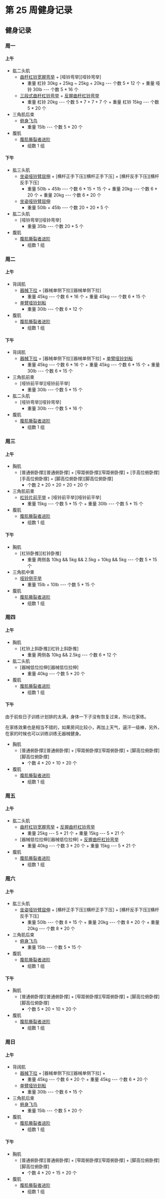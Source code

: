 # 第 25 周健身记录

## 健身记录

[单臂哑铃划船]: https://github.com/jsjzh/fitness-best-practice/blob/master/%E5%8A%A8%E4%BD%9C%E5%BA%93/%E9%83%A8%E4%BD%8D/05-%E8%83%8C%E9%83%A8.md#%E5%8D%95%E8%87%82%E5%93%91%E9%93%83%E5%88%92%E8%88%B9 "单臂哑铃划船"
[站/坐姿推举]: https://github.com/jsjzh/fitness-best-practice/blob/master/%E5%8A%A8%E4%BD%9C%E5%BA%93/%E9%83%A8%E4%BD%8D/02-%E8%82%A9%E9%83%A8.md#%E7%AB%99%E5%9D%90%E5%A7%BF%E6%8E%A8%E4%B8%BE "站/坐姿推举"
[器械下拉]: https://github.com/jsjzh/fitness-best-practice/blob/master/%E5%8A%A8%E4%BD%9C%E5%BA%93/%E9%83%A8%E4%BD%8D/05-%E8%83%8C%E9%83%A8.md#%E5%99%A8%E6%A2%B0%E4%B8%8B%E6%8B%89 "器械下拉"
[杠铃片前平举]: https://github.com/jsjzh/fitness-best-practice/blob/master/%E5%8A%A8%E4%BD%9C%E5%BA%93/%E9%83%A8%E4%BD%8D/02-%E8%82%A9%E9%83%A8.md#%E6%9D%A0%E9%93%83%E7%89%87%E5%89%8D%E5%B9%B3%E4%B8%BE "杠铃片前平举"
[哑铃侧平举]: https://github.com/jsjzh/fitness-best-practice/blob/master/%E5%8A%A8%E4%BD%9C%E5%BA%93/%E9%83%A8%E4%BD%8D/02-%E8%82%A9%E9%83%A8.md#%E5%93%91%E9%93%83%E4%BE%A7%E5%B9%B3%E4%B8%BE "哑铃侧平举"
[俯身飞鸟]: https://github.com/jsjzh/fitness-best-practice/blob/master/%E5%8A%A8%E4%BD%9C%E5%BA%93/%E9%83%A8%E4%BD%8D/02-%E8%82%A9%E9%83%A8.md#%E4%BF%AF%E8%BA%AB%E9%A3%9E%E9%B8%9F "俯身飞鸟"
[腹肌撕裂者进阶]: https://github.com/jsjzh/fitness-best-practice/blob/master/%E5%8A%A8%E4%BD%9C%E5%BA%93/%E9%83%A8%E4%BD%8D/06-%E8%85%B9%E9%83%A8.md#%E8%85%B9%E8%82%8C%E6%92%95%E8%A3%82%E8%80%85%E8%BF%9B%E9%98%B6 "腹肌撕裂者进阶"
[曲杆杠铃宽握弯举]: https://github.com/jsjzh/fitness-best-practice/blob/master/%E5%8A%A8%E4%BD%9C%E5%BA%93/%E9%83%A8%E4%BD%8D/04-%E8%87%82%E9%83%A8.md#%E6%9B%B2%E6%9D%86%E6%9D%A0%E9%93%83%E5%AE%BD%E6%8F%A1%E5%BC%AF%E4%B8%BE "曲杆杠铃宽握弯举"
[三段式曲杆杠铃弯举]: https://github.com/jsjzh/fitness-best-practice/blob/master/%E5%8A%A8%E4%BD%9C%E5%BA%93/%E9%83%A8%E4%BD%8D/04-%E8%87%82%E9%83%A8.md#%E4%B8%89%E6%AE%B5%E5%BC%8F%E6%9B%B2%E6%9D%86%E6%9D%A0%E9%93%83%E5%BC%AF%E4%B8%BE "三段式曲杆杠铃弯举"
[反握曲杆杠铃弯举]: https://github.com/jsjzh/fitness-best-practice/blob/master/%E5%8A%A8%E4%BD%9C%E5%BA%93/%E9%83%A8%E4%BD%8D/04-%E8%87%82%E9%83%A8.md#%E5%8F%8D%E6%8F%A1%E6%9B%B2%E6%9D%86%E6%9D%A0%E9%93%83%E5%BC%AF%E4%B8%BE "反握曲杆杠铃弯举"
[上斜哑铃弯举]: https://github.com/jsjzh/fitness-best-practice/blob/master/%E5%8A%A8%E4%BD%9C%E5%BA%93/%E9%83%A8%E4%BD%8D/04-%E8%87%82%E9%83%A8.md#%E4%B8%8A%E6%96%9C%E5%93%91%E9%93%83%E5%BC%AF%E4%B8%BE "上斜哑铃弯举"
[坐姿哑铃臂屈伸]: https://github.com/jsjzh/fitness-best-practice/blob/master/%E5%8A%A8%E4%BD%9C%E5%BA%93/%E9%83%A8%E4%BD%8D/04-%E8%87%82%E9%83%A8.md#%E5%9D%90%E5%A7%BF%E5%93%91%E9%93%83%E8%87%82%E5%B1%88%E4%BC%B8 "坐姿哑铃臂屈伸"
[杠铃仰卧臂屈伸]: https://github.com/jsjzh/fitness-best-practice/blob/master/%E5%8A%A8%E4%BD%9C%E5%BA%93/%E9%83%A8%E4%BD%8D/04-%E8%87%82%E9%83%A8.md#%E6%9D%A0%E9%93%83%E4%BB%B0%E5%8D%A7%E8%87%82%E5%B1%88%E4%BC%B8 "杠铃仰卧臂屈伸"
[俯身杠铃划船]: https://github.com/jsjzh/fitness-best-practice/blob/master/%E5%8A%A8%E4%BD%9C%E5%BA%93/%E9%83%A8%E4%BD%8D/05-%E8%83%8C%E9%83%A8.md#%E4%BF%AF%E8%BA%AB%E6%9D%A0%E9%93%83%E5%88%92%E8%88%B9 "俯身杠铃划船"
[座椅臂屈伸]: https://github.com/jsjzh/fitness-best-practice/blob/master/%E5%8A%A8%E4%BD%9C%E5%BA%93/%E9%83%A8%E4%BD%8D/04-%E8%87%82%E9%83%A8.md#%E5%BA%A7%E6%A4%85%E8%87%82%E5%B1%88%E4%BC%B8 "座椅臂屈伸"

### 周一

#### 上午

- 肱二头肌
  - [曲杆杠铃宽握弯举][曲杆杠铃宽握弯举] + [哑铃弯举][哑铃弯举]
    - 重量 杠铃 30kg + 25kg ~ 25kg + 20kg --- 个数 5 \* 12 个 + 重量 哑铃 30lb --- 个数 5 \* 16 个
  - [三段式曲杆杠铃弯举][三段式曲杆杠铃弯举] + [反握曲杆杠铃弯举][反握曲杆杠铃弯举]
    - 重量 杠铃 20kg --- 个数 5 \* 7 + 7 + 7 个 + 重量 杠铃 15kg --- 个数 5 \* 20 个
- 三角肌后束
  - [俯身飞鸟][俯身飞鸟]
    - 重量 15lb --- 个数 5 \* 20 个
- 腹肌
  - [腹肌撕裂者进阶][腹肌撕裂者进阶]
    - 组数 1 组

#### 下午

- 肱三头肌
  - [坐姿哑铃臂屈伸][坐姿哑铃臂屈伸] + [横杆正手下压][横杆正手下压] + [横杆反手下压][横杆反手下压]
    - 重量 50lb + 45lb --- 个数 6 \* 15 + 15 个 + 重量 20kg --- 个数 6 \* 20 个 + 重量 20kg --- 个数 6 \* 20 个
  - [坐姿哑铃臂屈伸][坐姿哑铃臂屈伸]
    - 重量 50lb + 45lb --- 个数 20 + 20 \* 5 个
- 肱二头肌
  - [哑铃弯举][哑铃弯举]
    - 重量 35lb --- 个数 20 \* 5 个
- 腹肌
  - [腹肌撕裂者进阶][腹肌撕裂者进阶]
    - 组数 1 组

### 周二

#### 上午

- 背阔肌
  - [器械下拉][器械下拉] + [器械单侧下拉][器械单侧下拉]
    - 重量 45kg --- 个数 6 \* 16 个 + 重量 45kg --- 个数 6 \* 15 个
  - [单臂哑铃划船][单臂哑铃划船]
    - 重量 30lb --- 个数 6 \* 12 个
- 腹肌
  - [腹肌撕裂者进阶][腹肌撕裂者进阶]
    - 组数 1 组

#### 下午

- 背阔肌
  - [器械下拉][器械下拉] + [器械单侧下拉][器械单侧下拉] + [单臂哑铃划船][单臂哑铃划船]
    - 重量 45kg --- 个数 6 \* 16 个 + 重量 45kg --- 个数 6 \* 15 个 + 重量 30lb --- 个数 6 \* 15 个
- 三角肌前束
  - [哑铃前平举][哑铃前平举]
    - 重量 30lb --- 个数 5 \* 15 个
- 肱二头肌
  - [哑铃弯举][哑铃弯举]
    - 重量 30lb --- 个数 5 \* 16 个
- 腹肌
  - [腹肌撕裂者进阶][腹肌撕裂者进阶]
    - 组数 1 组

### 周三

#### 上午

- 胸肌
  - [普通俯卧撑][普通俯卧撑] + [窄距俯卧撑][窄距俯卧撑] + [手高位俯卧撑][手高位俯卧撑] + [脚高位俯卧撑][脚高位俯卧撑]
    - 个数 2 \* 20 + 20 + 20 + 20 个
- 三角肌前束
  - [杠铃片前平举][杠铃片前平举] + [哑铃前平举][哑铃前平举]
    - 重量 15kg --- 个数 5 \* 15 个 + 重量 30lb --- 个数 5 \* 15 个
- 腹肌
  - [腹肌撕裂者进阶][腹肌撕裂者进阶]
    - 组数 1 组

#### 下午

- 胸肌
  - [杠铃卧推][杠铃卧推]
    - 重量 两侧各 10kg && 5kg && 2.5kg + 10kg && 5kg --- 个数 5 \* 15 个
- 三角肌中束
  - [哑铃侧平举][哑铃侧平举]
    - 重量 15lb + 10lb --- 个数 5 \* 15 个
- 腹肌
  - [腹肌撕裂者进阶][腹肌撕裂者进阶]
    - 组数 1 组

### 周四

#### 上午

- 胸肌
  - [杠铃上斜卧推][杠铃上斜卧推]
    - 重量 两侧各 10kg && 2.5kg --- 个数 6 \* 12 个
- 肱二头肌
  - [器械低位拉伸][器械低位拉伸]
    - 重量 40kg --- 个数 5 \* 20 个
- 腹肌
  - [腹肌撕裂者进阶][腹肌撕裂者进阶]
    - 组数 1 组

#### 下午

由于前些日子训练计划排的太满，身体一下子没有恢复过来，所以在家练。

在家练效果也是相当不错的，如果房间比较小，再加上天气，逼汗一级棒，另外，在家的时候也可以训练训练无器械健身。

- 胸肌
  - [普通俯卧撑][普通俯卧撑] + [窄距俯卧撑][窄距俯卧撑] + [脚高位俯卧撑][脚高位俯卧撑]
    - 个数 4 \* 20 + 10 + 20 个
- 腹肌
  - [腹肌撕裂者进阶][腹肌撕裂者进阶]
    - 组数 1 组

### 周五

#### 上午

- 肱二头肌
  - [曲杆杠铃宽握弯举][曲杆杠铃宽握弯举] + [反握曲杆杠铃弯举][反握曲杆杠铃弯举]
    - 重量 25kg --- 5 \* 21 个 + 重量 15kg --- 5 \* 21 个
  - [器械低位拉伸][器械低位拉伸] + [反握曲杆杠铃弯举][反握曲杆杠铃弯举]
    - 重量 40kg --- 个数 3 \* 20 个 + 重量 15kg --- 5 \* 21 个
- 腹肌
  - [腹肌撕裂者进阶][腹肌撕裂者进阶]
    - 组数 1 组

### 周六

#### 上午

- 肱三头肌
  - [坐姿哑铃臂屈伸][坐姿哑铃臂屈伸] + [横杆正手下压][横杆正手下压] + [横杆反手下压][横杆反手下压]
    - 重量 50lb --- 个数 8 \* 15 个 + 重量 20kg --- 个数 8 \* 20 个 + 重量 20kg --- 个数 8 \* 20 个
- 三角肌后束
  - [俯身飞鸟][俯身飞鸟]
    - 重量 15lb --- 个数 5 \* 15 个
- 腹肌
  - [腹肌撕裂者进阶][腹肌撕裂者进阶]
    - 组数 1 组

#### 下午

- 胸肌
  - [普通俯卧撑][普通俯卧撑] + [窄距俯卧撑][窄距俯卧撑] + [脚高位俯卧撑][脚高位俯卧撑]
    - 个数 5 \* 20 + 10 + 20 个
- 腹肌
  - [腹肌撕裂者进阶][腹肌撕裂者进阶]
    - 组数 1 组

### 周日

#### 上午

- 背阔肌
  - [器械下拉][器械下拉] + [器械单侧下拉][器械单侧下拉] +
    - 重量 45kg --- 个数 6 \* 20 个 + 重量 45kg --- 个数 6 \* 20 个
  - [单臂哑铃划船][单臂哑铃划船]
    - 重量 30lb --- 个数 6 \* 15 个
- 三角肌后束
  - [俯身飞鸟][俯身飞鸟]
    - 重量 15lb --- 个数 5 \* 20 个
- 腹肌
  - [腹肌撕裂者进阶][腹肌撕裂者进阶]
    - 组数 1 组

#### 下午

- 胸肌
  - [普通俯卧撑][普通俯卧撑] + [窄距俯卧撑][窄距俯卧撑] + [脚高位俯卧撑][脚高位俯卧撑]
    - 个数 4 \* 20 + 15 + 20 个
- 腹肌
  - [腹肌撕裂者进阶][腹肌撕裂者进阶]
    - 组数 1 组
